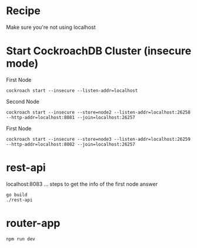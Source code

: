 # Recipe
Make sure you're not using localhost

# Start CockroachDB Cluster (insecure mode)
First Node
```
cockroach start --insecure --listen-addr=localhost
```
Second Node
```
cockroach start --insecure --store=node2 --listen-addr=localhost:26258 --http-addr=localhost:8081 --join=localhost:26257
```
First Node
```
cockroach start --insecure --store=node3 --listen-addr=localhost:26259 --http-addr=localhost:8082 --join=localhost:26257
```

# rest-api
localhost:8083
... steps to get the info of the first node answer
```
go build
./rest-api
```

# router-app
```
npm run dev
```
